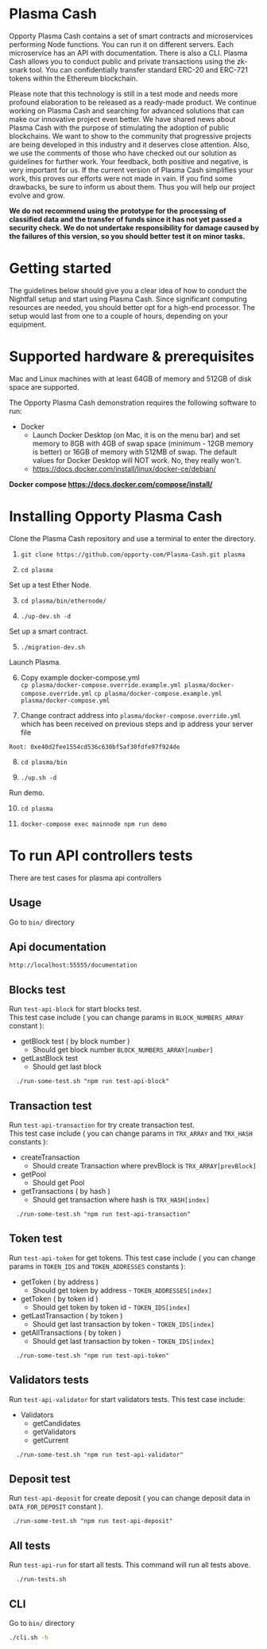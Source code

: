 # Plasma Cash

Opporty Plasma Cash contains a set of smart contracts and microservices performing Node functions. You can run it on different servers. Each microservice has an API with documentation. There is also a CLI. Plasma Cash allows you to conduct public and private transactions using the zk-snark tool. You can confidentially transfer standard ERC-20 and ERC-721 tokens within the Ethereum blockchain.

Please note that this technology is still in a test mode and needs more profound elaboration to be released as a ready-made product. We continue working on Plasma Cash and searching for advanced solutions that can make our innovative project even better.
We have shared news about Plasma Cash with the purpose of stimulating the adoption of public blockchains. We want to show to the community that progressive projects are being developed in this industry and it deserves close attention. 
Also, we use the comments of those who have checked out our solution as guidelines for further work. Your feedback, both positive and negative, is very important for us. If the current version of Plasma Cash simplifies your work, this proves our efforts were not made in vain. If you find some drawbacks, be sure to inform us about them. Thus you will help our project evolve and grow. 

**We do not recommend using the prototype for the processing of classified data and the transfer of funds since it has not yet passed a security check. We do not undertake responsibility for damage caused by the failures of this version, so you should better test it on minor tasks.**

# Getting started

The guidelines below should give you a clear idea of how to conduct the Nightfall setup and start using Plasma Cash. Since significant computing resources are needed, you should better opt for a high-end processor. The setup would last from one to a couple of hours, depending on your equipment. 

# Supported hardware & prerequisites

Mac and Linux machines with at least 64GB of memory and 512GB of disk space are supported.

The Opporty Plasma Cash demonstration requires the following software to run:
- Docker
  - Launch Docker Desktop (on Mac, it is on the menu bar) and set memory to 8GB with 4GB of swap space (minimum - 12GB memory is better) or 16GB of memory with 512MB of swap. The default values for Docker Desktop will NOT work. No, they really won't.
  - https://docs.docker.com/install/linux/docker-ce/debian/

**Docker compose https://docs.docker.com/compose/install/**
 
# Installing Opporty Plasma Cash

Clone the Plasma Cash repository and use a terminal to enter the directory.
1. `git clone https://github.com/opporty-com/Plasma-Cash.git plasma`

2. `cd plasma`


Set up a test Ether Node. 

3. `cd plasma/bin/ethernode/`

4. `./up-dev.sh -d`

Set up a smart contract. 

5. `./migration-dev.sh`

Launch Plasma.

6. Copy example docker-compose.yml  
`cp plasma/docker-compose.override.example.yml plasma/docker-compose.override.yml`
`cp plasma/docker-compose.example.yml plasma/docker-compose.yml`

7. Change contract address into `plasma/docker-compose.override.yml` which has been received on previous steps and ip address your server file
```
Root: 0xe40d2fee1554cd536c630bf5af30fdfe97f924de
```


8. `cd plasma/bin`

9. `./up.sh -d`

Run demo. 

10. `cd plasma`

11. `docker-compose exec mainnode npm run demo`  

# To run API controllers tests

There are test cases for plasma api controllers


## Usage 

Go to  `bin/` directory

## Api documentation
`http://localhost:55555/documentation`

## Blocks test 
Run `test-api-block` for start blocks test.  
This test case include ( you can change params in `BLOCK_NUMBERS_ARRAY` constant ):
 - getBlock test ( by block number ) 
   - Should get block number `BLOCK_NUMBERS_ARRAY[number]`
 - getLastBlock test 
   - Should get last block
```
  ./run-some-test.sh "npm run test-api-block"
```

## Transaction test 
Run `test-api-transaction` for try create transaction test.  
This test case include ( you can change params in `TRX_ARRAY` and `TRX_HASH` constants ):
 - createTransaction
   - Should create Transaction where prevBlock is `TRX_ARRAY[prevBlock]`
 - getPool
   - Should get Pool
 - getTransactions ( by hash )
   - Should get transaction where hash is `TRX_HASH[index]`
   
```
  ./run-some-test.sh "npm run test-api-transaction"
```

## Token test 
Run `test-api-token` for get tokens.
This test case include ( you can change params in `TOKEN_IDS` and `TOKEN_ADDRESSES` constants ):
 - getToken ( by address )
   - Should get token by address -  `TOKEN_ADDRESSES[index]`
 - getToken ( by token id )
   - Should get token by token id -  `TOKEN_IDS[index]`
 - getLastTransaction ( by token )
    - Should get last transaction by token -  `TOKEN_IDS[index]`
 - getAllTransactions ( by token )
    - Should get last transaction by token -  `TOKEN_IDS[index]`     
```
  ./run-some-test.sh "npm run test-api-token"
```

## Validators tests
Run `test-api-validator` for start validators tests.
This test case include:
 - Validators
   - getCandidates
   - getValidators
   - getCurrent
```
  ./run-some-test.sh "npm run test-api-validator"
```

## Deposit test 
Run `test-api-deposit` for create deposit ( you can change deposit data in `DATA_FOR_DEPOSIT` constant ).  
```
 ./run-some-test.sh "npm run test-api-deposit"
```

## All tests
Run `test-api-run` for start all tests.
This command will run all tests above.  
```
  ./run-tests.sh 
```

## CLI

Go to  `bin/` directory

```bash
./cli.sh -h
```